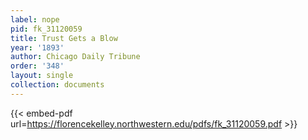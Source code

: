 ```yaml
---
label: nope
pid: fk_31120059
title: Trust Gets a Blow
year: '1893'
author: Chicago Daily Tribune
order: '348'
layout: single
collection: documents
---
```



{{< embed-pdf url=https://florencekelley.northwestern.edu/pdfs/fk_31120059.pdf >}}